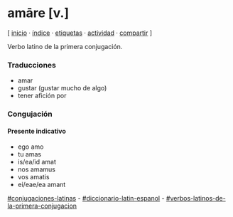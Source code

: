 # amāre [v.]
[ [inicio](https://github.com/jucardus/jucardus.github.io/blob/main/index.md) · [índice](https://github.com/jucardus/jucardus.github.io/blob/main/indice.md) · [etiquetas](https://github.com/jucardus/jucardus.github.io/blob/main/etiquetas.md) · [actividad](https://github.com/jucardus/jucardus.github.io/blob/main/actividad.md) · [compartir](https://x.com/intent/tweet?text=am%C4%81re+%5Bv.%5D+%E2%80%94+Conjugaciones+latinas%2C+Verbos+latinos+de+la+primera+conjugaci%C3%B3n%2C+Diccionario+lat%C3%ADn-espa%C3%B1ol%0A%0A%E2%86%92+https%3A%2F%2Fgithub.com%2Fjucardus%2Fjucardus.github.io%2Fblob%2Fmain%2Fa%2Fm%2Fa%2Famare-v.md%0A%0A%23conjugaciones_latinas_jucardus+-+%23diccionario_latin_espanol_jucardus+-+%23verbos_latinos_de_la_primera_conjugacion_jucardus) ]

Verbo latino de la primera conjugación.

### Traducciones

* amar
* gustar (gustar mucho de algo)
* tener afición por

### Congujación

#### Presente indicativo

* ego amo
* tu amas
* is/ea/id amat
* nos amamus
* vos amatis
* ei/eae/ea amant

[#conjugaciones-latinas](https://github.com/jucardus/jucardus.github.io/blob/main/c/o/conjugaciones-latinas.md) - [#diccionario-latin-espanol](https://github.com/jucardus/jucardus.github.io/blob/main/d/i/diccionario-latin-espanol.md) - [#verbos-latinos-de-la-primera-conjugacion](https://github.com/jucardus/jucardus.github.io/blob/main/v/e/verbos-latinos-de-la-primera-conjugacion.md)